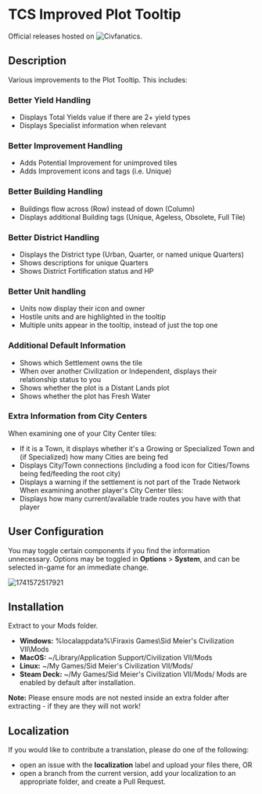 # TCS Improved Plot Tooltip
Official releases hosted on ![Civfanatics](https://forums.civfanatics.com/resources/tcs-improved-plot-tooltip.31859/).

## Description
Various improvements to the Plot Tooltip. This includes:

### Better Yield Handling
* Displays Total Yields value if there are 2+ yield types
* Displays Specialist information when relevant

### Better Improvement Handling
* Adds Potential Improvement for unimproved tiles
* Adds Improvement icons and tags (i.e. Unique)

### Better Building Handling
* Buildings flow across (Row) instead of down (Column)
* Displays additional Building tags (Unique, Ageless, Obsolete, Full Tile)

### Better District Handling
* Displays the District type (Urban, Quarter, or named unique Quarters)
* Shows descriptions for unique Quarters
* Shows District Fortification status and HP

### Better Unit handling
* Units now display their icon and owner
* Hostile units and are highlighted in the tooltip
* Multiple units appear in the tooltip, instead of just the top one

### Additional Default Information
* Shows which Settlement owns the tile
* When over another Civilization or Independent, displays their relationship status to you
* Shows whether the plot is a Distant Lands plot
* Shows whether the plot has Fresh Water

### Extra Information from City Centers
When examining one of your City Center tiles:
 * If it is a Town, it displays whether it's a Growing or Specialized Town and (if Specialized) how many Cities are being fed
 * Displays City/Town connections (including a food icon for Cities/Towns being fed/feeding the root city)
 * Displays a warning if the settlement is not part of the Trade Network
When examining another player's City Center tiles:
 * Displays how many current/available trade routes you have with that player

## User Configuration
You may toggle certain components if you find the information unnecessary. Options may be toggled in **Options** > **System**, and can be selected in-game for an immediate change.

![1741572517921](https://github.com/user-attachments/assets/b3e980a6-c38b-4b32-a2f7-814b60d79010)

## Installation
Extract to your Mods folder.
* **Windows:** %localappdata%\Firaxis Games\Sid Meier's Civilization VII\Mods
* **MacOS:** ~/Library/Application Support/Civilization VII/Mods
* **Linux:** ~/My Games/Sid Meier's Civilization VII/Mods/
* **Steam Deck:** ~/My Games/Sid Meier's Civilization VII/Mods/
Mods are enabled by default after installation.

**Note:** Please ensure mods are not nested inside an extra folder after extracting - if they are they will not work!

## Localization
If you would like to contribute a translation, please do one of the following:
* open an issue with the **localization** label and upload your files there, OR
* open a branch from the current version, add your localization to an appropriate folder, and create a Pull Request.
